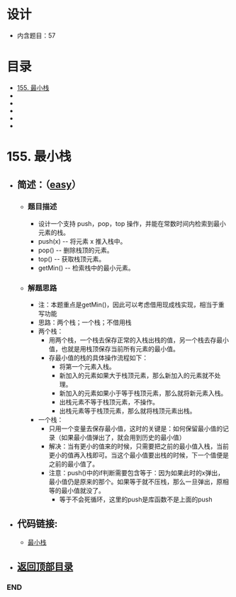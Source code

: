 # 设计
- 内含题目：57

# 目录
<!-- GFM-TOC -->
* [155. 最小栈](#155-最小栈)
* []()
* []()
* []()
* []()
* []()
<!-- GFM-TOC -->




# 155. 最小栈
- ## 简述：（[easy](https://github.com/anliux/PracticePool/blob/master/LeetCode/docs/easy.md)）
  - ### 题目描述
    - 设计一个支持 push，pop，top 操作，并能在常数时间内检索到最小元素的栈。
    - push(x) -- 将元素 x 推入栈中。
    - pop() -- 删除栈顶的元素。
    - top() -- 获取栈顶元素。
    - getMin() -- 检索栈中的最小元素。
  - ### 解题思路
    - 注：本题重点是getMin()，因此可以考虑借用现成栈实现，相当于重写功能
    - 思路：两个栈；一个栈；不借用栈
    - 两个栈：
      - 用两个栈，一个栈去保存正常的入栈出栈的值，另一个栈去存最小值，也就是用栈顶保存当前所有元素的最小值。
      - 存最小值的栈的具体操作流程如下：
        - 将第一个元素入栈。
        - 新加入的元素如果大于栈顶元素，那么新加入的元素就不处理。
        - 新加入的元素如果小于等于栈顶元素，那么就将新元素入栈。
        - 出栈元素不等于栈顶元素，不操作。
        - 出栈元素等于栈顶元素，那么就将栈顶元素出栈。
    - 一个栈：
      - 只用一个变量去保存最小值，这时的关键是：如何保留最小值的记录（如果最小值弹出了，就会用到历史的最小值）
      - 解决：当有更小的值来的时候，只需要把之前的最小值入栈，当前更小的值再入栈即可。当这个最小值要出栈的时候，下一个值便是之前的最小值了。
      - 注意：push()中的if判断需要包含等于：因为如果此时的x弹出，最小值仍是原来的那个。如果等于就不压栈，那么一旦弹出，原相等的最小值就没了。
        - 等于不会死循环，这里的push是库函数不是上面的push
    
- ## 代码链接:
  - [最小栈](https://github.com/anliux/PracticePool/blob/master/LeetCode/src/0155-min-stack.java)
   
<!-- GFM-TOC -->
* ## [返回顶部目录](#目录)
<!-- GFM-TOC -->
 






### END
